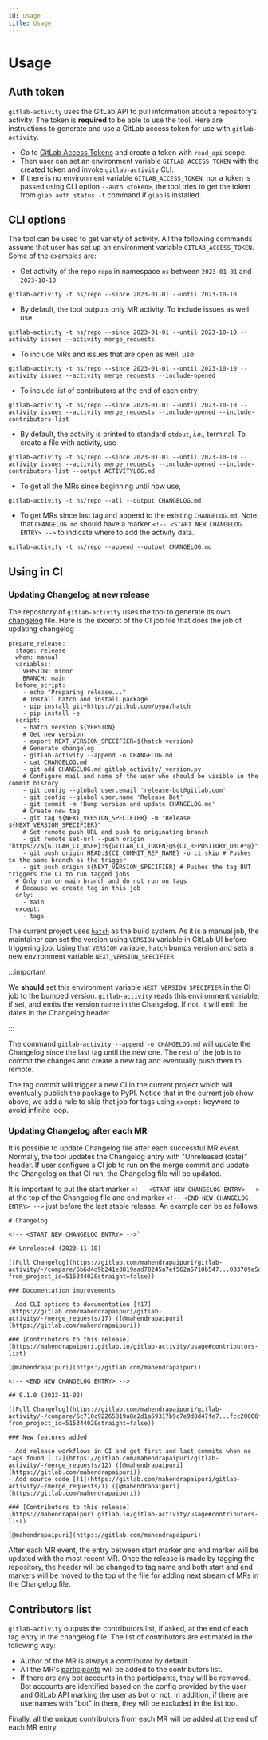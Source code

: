 ```yaml
---
id: usage
title: Usage
---
```


# Usage

## Auth token

`gitlab-activity` uses the GitLab API to pull information about a repository’s activity.
The token is **required** to be able to use the tool. Here are instructions to generate
and use a GitLab access token for use with `gitlab-activity`.

- Go to [GitLab Access Tokens](https://gitlab.com/-/profile/personal_access_tokens) and
  create a token with `read_api` scope.
- Then user can set an environment variable `GITLAB_ACCESS_TOKEN` with the created
  token and invoke `gitlab-activity` CLI.
- If there is no environment variable `GITLAB_ACCESS_TOKEN`, nor a token is passed
  using CLI option `--auth <token>`, the tool tries to get the token from
  `glab auth status -t` command if `glab` is installed.

## CLI options

The tool can be used to get variety of activity. All the following commands assume that user has set up an environment variable `GITLAB_ACCESS_TOKEN`. Some of the examples are:

- Get activity of the repo `repo` in namespace `ns` between `2023-01-01` and
  `2023-10-10`

```
gitlab-activity -t ns/repo --since 2023-01-01 --until 2023-10-10
```

- By default, the tool outputs only MR activity. To include issues as well use

```
gitlab-activity -t ns/repo --since 2023-01-01 --until 2023-10-10 --activity issues --activity merge_requests
```

- To include MRs and issues that are open as well, use

```
gitlab-activity -t ns/repo --since 2023-01-01 --until 2023-10-10 --activity issues --activity merge_requests --include-opened
```

- To include list of contributors at the end of each entry

```
gitlab-activity -t ns/repo --since 2023-01-01 --until 2023-10-10 --activity issues --activity merge_requests --include-opened --include-contributors-list
```

- By default, the activity is printed to standard `stdout`, _i.e.,_ terminal. To create a file with activity, use

```
gitlab-activity -t ns/repo --since 2023-01-01 --until 2023-10-10 --activity issues --activity merge_requests --include-opened --include-contributors-list --output ACTIVITYLOG.md
```

- To get all the MRs since beginning until now use,

```
gitlab-activity -t ns/repo --all --output CHANGELOG.md
```

- To get MRs since last tag and append to the existing `CHANGELOG.md`. Note that `CHANGELOG.md` should have a marker `<!-- <START NEW CHANGELOG ENTRY> -->` to indicate where to add the activity data.

```
gitlab-activity -t ns/repo --append --output CHANGELOG.md
```

## Using in CI

### Updating Changelog at new release

The repository of `gitlab-activity` uses the tool to generate its own
[changelog](https://gitlab.com/mahendrapaipuri/gitlab-activity/-/blob/main/CHANGELOG.md)
file. Here is the excerpt of the CI job file that does the job of updating changelog

```
prepare_release:
  stage: release
  when: manual
  variables:
    VERSION: minor
    BRANCH: main
  before_script:
    - echo "Preparing release..."
    # Install hatch and install package
    - pip install git+https://github.com/pypa/hatch
    - pip install -e .
  script:
    - hatch version ${VERSION}
    # Get new version
    - export NEXT_VERSION_SPECIFIER=$(hatch version)
    # Generate changelog
    - gitlab-activity --append -o CHANGELOG.md
    - cat CHANGELOG.md
    - git add CHANGELOG.md gitlab_activity/_version.py
    # Configure mail and name of the user who should be visible in the commit history
    - git config --global user.email 'release-bot@gitlab.com'
    - git config --global user.name 'Release Bot'
    - git commit -m 'Bump version and update CHANGELOG.md'
    # Create new tag
    - git tag ${NEXT_VERSION_SPECIFIER} -m "Release ${NEXT_VERSION_SPECIFIER}"
    # Set remote push URL and push to originating branch
    - git remote set-url --push origin "https://${GITLAB_CI_USER}:${GITLAB_CI_TOKEN}@${CI_REPOSITORY_URL#*@}"
    - git push origin HEAD:${CI_COMMIT_REF_NAME} -o ci.skip # Pushes to the same branch as the trigger
    - git push origin ${NEXT_VERSION_SPECIFIER} # Pushes the tag BUT triggers the CI to run tagged jobs
  # Only run on main branch and do not run on tags
  # Because we create tag in this job
  only:
    - main
  except:
    - tags

```

The current project uses [`hatch`](https://github.com/pypa/hatch) as the build system.
As it is a manual job, the maintainer can set the version using `VERSION` variable in
GitLab UI before triggering job. Using that `VERSION` variable, `hatch` bumps version
and sets a new environment variable `NEXT_VERSION_SPECIFIER`.

:::important

We **should** set this environment variable `NEXT_VERSION_SPECIFIER` in the CI job to
the bumped version. `gitlab-activity` reads this environment variable, if set, and emits
the version name in the Changelog. If not, it will emit the dates in the Changelog
header

:::

The command `gitlab-activity --append -o CHANGELOG.md` will update the Changelog since
the last tag until the new one. The rest of the job is to commit the changes and create
a new tag and eventually push them to remote.

The tag commit will trigger a new CI in the current project which will eventually
publish the package to PyPI. Notice that in the current job show above, we add a rule
to skip that job for tags using `except:` keyword to avoid infinite loop.

### Updating Changelog after each MR

It is possible to update Changelog file after each successful MR event. Normally, the
tool updates the Changelog entry with "Unreleased (date)" header. If user configure
a CI job to run on the merge commit and update the Changelog on that CI run, the
Changelog file will be updated.

It is important to put the start marker `<!-- <START NEW CHANGELOG ENTRY> -->` at the
top of the Changelog file and end marker `<!-- <END NEW CHANGELOG ENTRY> -->` just
before the last stable release. An example can be as follows:

```
# Changelog

<!-- <START NEW CHANGELOG ENTRY> -->`

## Unreleased (2023-11-10)

([Full Changelog](https://gitlab.com/mahendrapaipuri/gitlab-activity/-/compare/6b6d4d9b241e3819aad78245a7ef562a5710b547...083709e5d70d227cc25b0f8bc228cbc64da8ef42?from_project_id=51534402&straight=false))

### Documentation improvements

- Add CLI options to documentation [!17](https://gitlab.com/mahendrapaipuri/gitlab-activity/-/merge_requests/17) ([@mahendrapaipuri](https://gitlab.com/mahendrapaipuri))

### [Contributors to this release](https://mahendrapaipuri.gitlab.io/gitlab-activity/usage#contributors-list)

[@mahendrapaipuri](https://gitlab.com/mahendrapaipuri)

<!-- <END NEW CHANGELOG ENTRY> -->

## 0.1.0 (2023-11-02)

([Full Changelog](https://gitlab.com/mahendrapaipuri/gitlab-activity/-/compare/6c710c92265819a8a2d1a59317b9c7e9d0d47fe7...fcc20006f29d94bbe20cbb139a07ff117c9fa566?from_project_id=51534402&straight=false))

### New features added

- Add release workflows in CI and get first and last commits when no tags found [!12](https://gitlab.com/mahendrapaipuri/gitlab-activity/-/merge_requests/12) ([@mahendrapaipuri](https://gitlab.com/mahendrapaipuri))
- Add source code [!1](https://gitlab.com/mahendrapaipuri/gitlab-activity/-/merge_requests/1) ([@mahendrapaipuri](https://gitlab.com/mahendrapaipuri))

### [Contributors to this release](https://mahendrapaipuri.gitlab.io/gitlab-activity/usage#contributors-list)

[@mahendrapaipuri](https://gitlab.com/mahendrapaipuri)

```

After each MR event, the entry between start marker and end marker will be updated with the most recent MR. Once the release is made by tagging the repository, the header will be changed to tag name and both start and end markers will be moved to the top of the file for adding next stream of MRs in the Changelog file.

## Contributors list

`gitlab-activity` outputs the contributors list, if asked, at the end of each tag entry in the changelog file. The list of contributors are estimated in the following way:

- Author of the MR is always a contributor by default
- All the MR's [participants](https://docs.gitlab.com/ee/api/graphql/reference/#mergerequestparticipant) will be added to the contributors list.
- If there are any bot accounts in the participants, they will be removed. Bot accounts are identified based on the config provided by the user and GitLab API marking the user as bot or not. In addition, if there are usernames with "bot" in them, they will be excluded in the list too.

Finally, all the unique contributors from each MR will be added at the end of each MR entry.
